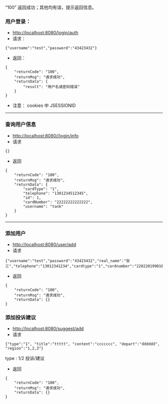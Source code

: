 “100” 返回成功；其他均有误，提示返回信息。



### 用户登录：

- <http://localhost:8080/login/auth>
- 请求：

```
{"username":"test","password":"43423432"}
```

- 返回：

```
{
    "returnCode": "100",
    "returnMsg": "请求成功",
    "returnData": {
        "result": "用户名或密码错误"
    }
}
```

- 注意： cookies 中 JSESSIONID

------

### 查询用户信息

- <http://localhost:8080//login/info>
- 请求

```
{}
```

- 返回

```
{
    "returnCode": "100",
    "returnMsg": "请求成功",
    "returnData": {
        "cardType": "1",
        "telephone": "1301234512345",
        "id": 1,
        "cardNumber": "22222222222222",
        "username": "tank"
    }
}
```

------

### 添加用户

- <http://localhost:8080/user/add>
- 请求

```
{"username":"test","password":"43423432","real_name":"张三","telephone":"13012341234","cardtype":"1","cardnumber":"22022019901010123X"}
```

- 返回

```
{
    "returnCode": "100",
    "returnMsg": "请求成功",
    "returnData": {}
}
```

### 添加投诉建议

- <http://localhost:8080/suggest/add>
- 请求

```
{"type":"1", "title":"ttttt", "content":"ccccccc", "depart":"dddddd", "region":"1,2,3"}
```

type : 1/2 投诉/建议

- 返回

```
{
    "returnCode": "100",
    "returnMsg": "请求成功",
    "returnData": {}
}
```